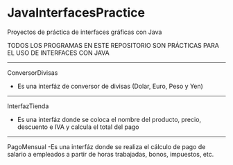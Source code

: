 # JavaInterfacesPractice
Proyectos de práctica de interfaces gráficas con Java

TODOS LOS PROGRAMAS EN ESTE REPOSITORIO SON PRÁCTICAS PARA EL USO DE INTERFACES CON JAVA

- - - - - - - - - - -
ConversorDivisas
- Es una interfáz de conversor de divisas (Dolar, Euro, Peso y Yen)

- - - - - - - - - - -
InterfazTienda
- Es una interfáz donde se coloca el nombre del producto, precio, descuento e IVA y calcula el total del pago

- - - - - - - - - - -
PagoMensual
-Es una interfáz donde se realiza el cálculo de pago de salario a empleados a partir de horas trabajadas, bonos, impuestos, etc.
